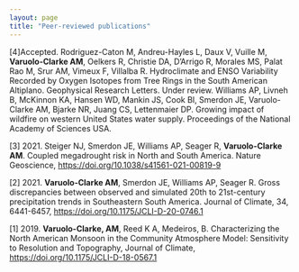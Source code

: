 ```yaml
---
layout: page
title: "Peer-reviewed publications"
---
```


[4]Accepted. Rodriguez-Caton M, Andreu-Hayles L, Daux V, Vuille M, **Varuolo-Clarke AM**, Oelkers R, Christie DA, D’Arrigo R, Morales MS, Palat Rao M, Srur AM, Vimeux F, Villalba R. Hydroclimate and ENSO Variability Recorded by Oxygen Isotopes from Tree Rings in the South American Altiplano. Geophysical Research Letters.
Under review. Williams AP, Livneh B, McKinnon KA, Hansen WD, Mankin JS, Cook BI, Smerdon JE, Varuolo-Clarke AM, Bjarke NR, Juang CS, Lettenmaier DP. Growing impact of wildfire on western United States water supply. Proceedings of the National Academy of Sciences USA.   

[3] 2021. Steiger NJ, Smerdon JE, Williams AP, Seager R, **Varuolo-Clarke AM**. Coupled megadrought risk in North and South America. Nature Geoscience, https://doi.org/10.1038/s41561-021-00819-9 

[2] 2021. **Varuolo-Clarke AM**, Smerdon JE, Williams AP, Seager R. Gross discrepancies 
between observed and simulated 20th to 21st-century precipitation trends in Southeastern 
South America. Journal of Climate, 34, 6441-6457, https://doi.org/10.1175/JCLI-D-20-0746.1

[1] 2019. **Varuolo-Clarke, AM**, Reed K A, Medeiros, B. Characterizing the North American Monsoon in the Community Atmosphere Model: Sensitivity to Resolution and Topography, Journal of Climate, https://doi.org/10.1175/JCLI-D-18-0567.1
